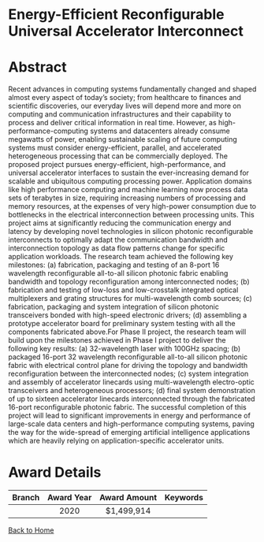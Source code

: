 
Energy-Efficient Reconfigurable Universal Accelerator Interconnect
==================================================================

# Abstract


Recent advances in computing systems fundamentally changed and shaped almost every aspect of today’s society; from healthcare to finances and scientific discoveries, our everyday lives will depend more and more on computing and communication infrastructures and their capability to process and deliver critical information in real time. However, as high-performance-computing systems and datacenters already consume megawatts of power, enabling sustainable scaling of future computing systems must consider energy-efficient, parallel, and accelerated heterogeneous processing that can be commercially deployed. The proposed project pursues energy-efficient, high-performance, and universal accelerator interfaces to sustain the ever-increasing demand for scalable and ubiquitous computing processing power. Application domains like high performance computing and machine learning now process data sets of terabytes in size, requiring increasing numbers of processing and memory resources, at the expenses of very high-power consumption due to bottlenecks in the electrical interconnection between processing units. This project aims at significantly reducing the communication energy and latency by developing novel technologies in silicon photonic reconfigurable interconnects to optimally adapt the communication bandwidth and interconnection topology as data flow patterns change for specific application workloads. The research team achieved the following key milestones: (a) fabrication, packaging and testing of an 8-port 16 wavelength reconfigurable all-to-all silicon photonic fabric enabling bandwidth and topology reconfiguration among interconnected nodes; (b) fabrication and testing of low-loss and low-crosstalk integrated optical multiplexers and grating structures for multi-wavelength comb sources; (c) fabrication, packaging and system integration of silicon photonic transceivers bonded with high-speed electronic drivers; (d) assembling a prototype accelerator board for preliminary system testing with all the components fabricated above.For Phase II project, the research team will build upon the milestones achieved in Phase I project to deliver the following key results: (a) 32-wavelength laser with 100GHz spacing; (b) packaged 16-port 32 wavelength reconfigurable all-to-all silicon photonic fabric with electrical control plane for driving the topology and bandwidth reconfiguration between the interconnected nodes; (c) system integration and assembly of accelerator linecards using multi-wavelength electro-optic transceivers and heterogeneous processors; (d) final system demonstration of up to sixteen accelerator linecards interconnected through the fabricated 16-port reconfigurable photonic fabric. The successful completion of this project will lead to significant improvements in energy and performance of large-scale data centers and high-performance computing systems, paving the way for the wide-spread of emerging artificial intelligence applications which are heavily relying on application-specific accelerator units.  

# Award Details

|Branch|Award Year|Award Amount|Keywords|
| :---: | :---: | :---: | :---: |
||2020|$1,499,914||
  
  


[Back to Home](https://github.com/chrischow/dod_sbir_awards/CC/#819)